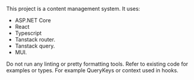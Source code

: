 This project is a content management system.
It uses:
* ASP.NET Core
* React
* Typescript
* Tanstack router.
* Tanstack query.
* MUI.

Do not run any linting or pretty formatting tools. Refer to existing code for examples or types. For example QueryKeys or context used in hooks.
